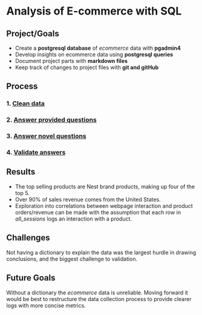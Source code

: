 # Analysis of E-commerce with SQL

## Project/Goals
- Create a **postgresql database** of *ecommerce* data with **pgadmin4**
- Develop insights on ecommerce data using **postgresql queries**
- Document project parts with **markdown files**
- Keep track of changes to project files with **git and gitHub**

## Process
### 1. [Clean data](cleaning_data.md)
### 2. [Answer provided questions](starting_with_questions.md)
### 3. [Answer novel questions](starting_with_data.md)
### 4. [Validate answers](QA.md)

## Results
- The top selling products are Nest brand products, making up four of the top 5.
- Over 90% of sales revenue comes from the United States.
- Exploration into correlations between webpage interaction and product orders/revenue can be made with the assumption that each row in *all_sessions* logs an interaction with a product.

## Challenges 
Not having a dictionary to explain the data was the largest hurdle in drawing conclusions, and the biggest challenge to validation.

## Future Goals
Without a dictionary the *ecommerce* data is unreliable. Moving forward it would be best to restructure the data collection process to provide clearer logs with more concise metrics.
